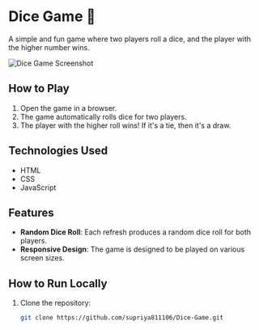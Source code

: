 # Dice Game 🎲

A simple and fun game where two players roll a dice, and the player with the higher number wins.

![Dice Game Screenshot](screenshot.png) <!-- You can replace 'screenshot.png' with the path to an actual screenshot of your game -->

## How to Play

1. Open the game in a browser.
2. The game automatically rolls dice for two players.
3. The player with the higher roll wins! If it's a tie, then it's a draw.

## Technologies Used

- HTML
- CSS
- JavaScript

## Features

- **Random Dice Roll**: Each refresh produces a random dice roll for both players.
- **Responsive Design**: The game is designed to be played on various screen sizes.

## How to Run Locally

1. Clone the repository:
   ```bash
   git clone https://github.com/supriya811106/Dice-Game.git
